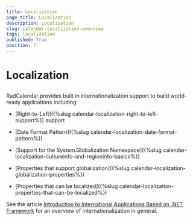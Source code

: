 ```yaml
---
title: Localization
page_title: Localization
description: Localization
slug: calendar-localization-overview
tags: localization
published: True
position: 7
---
```


# Localization



## 

RadCalendar provides built in internationalization support to build world-ready applications including: 

* [Right-to-Left]({%slug calendar-localization-right-to-left-support%}) support

* [Date Format Pattern]({%slug calendar-localization-date-format-pattern%})

* [Support for the System.Globalization Namespace]({%slug calendar-localization-cultureinfo-and-regioninfo-basics%})

* [Properties that support globalization]({%slug calendar-localization-globalization-properties%})

* [Properties that can be localized]({%slug calendar-localization-properties-that-can-be-localized%})

See the article [Introduction to International Applications Based on .NET Framework](http://msdn2.microsoft.com/en-us/library/t18274tk(vs.80).aspx) for an overview of internationalization in general. 
